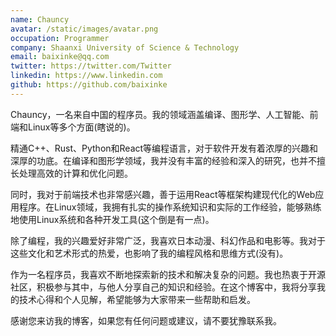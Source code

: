 ```yaml
---
name: Chauncy
avatar: /static/images/avatar.png
occupation: Programmer
company: Shaanxi University of Science & Technology
email: baixinke@qq.com
twitter: https://twitter.com/Twitter
linkedin: https://www.linkedin.com
github: https://github.com/baixinke
---
```


Chauncy，一名来自中国的程序员。我的领域涵盖编译、图形学、人工智能、前端和Linux等多个方面(瞎说的)。

精通C++、Rust、Python和React等编程语言，对于软件开发有着浓厚的兴趣和深厚的功底。在编译和图形学领域，我并没有丰富的经验和深入的研究，也并不擅长处理高效的计算和优化问题。

同时，我对于前端技术也非常感兴趣，善于运用React等框架构建现代化的Web应用程序。在Linux领域，我拥有扎实的操作系统知识和实际的工作经验，能够熟练地使用Linux系统和各种开发工具(这个倒是有一点)。

除了编程，我的兴趣爱好非常广泛，我喜欢日本动漫、科幻作品和电影等。我对于这些文化和艺术形式的热爱，也影响了我的编程风格和思维方式(没有)。

作为一名程序员，我喜欢不断地探索新的技术和解决复杂的问题。我也热衷于开源社区，积极参与其中，与他人分享自己的知识和经验。在这个博客中，我将分享我的技术心得和个人见解，希望能够为大家带来一些帮助和启发。

感谢您来访我的博客，如果您有任何问题或建议，请不要犹豫联系我。